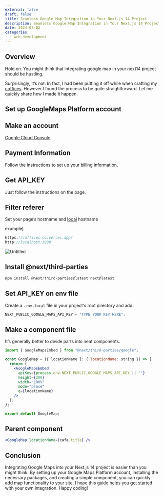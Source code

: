 ```yaml
---
external: false
draft: false
title: Seamless Google Map Integration in Your Next.js 14 Project
description: Seamless Google Map Integration in Your Next.js 14 Project
date: 2024-08-02
categories:
  - web-development
---
```


## Overview

Hold on. You might think that integrating google map in your next14 project should be hustling.

Surprisingly, it’s not. In fact, I had been putting it off while when crafting my [coffices](https://coffices-co.vercel.app/). However I found the process to be quite straightforward. Let me quickly share how I made it happen.

## Set up GoogleMaps Platform account

## Make an account

[Google Cloud Console](https://console.cloud.google.com/welcome?hl=ja&project=coffices-431303)

## Payment Information

Follow the instructions to set up your billing information.

## Get API_KEY

Just follow the instructions on the page.

## Filter referer

Set your page’s hostname and [local](http://localhost/) hostname

example)

```jsx
https://coffices-co.vercel.app/
http://localhost:3000
```

![Untitled](https://prod-files-secure.s3.us-west-2.amazonaws.com/2a9ce751-46b4-4775-a513-a54e2509fe33/287f3b6c-f59a-4ccc-985b-295251a45089/Untitled.png)

## Install @next/third-parties

```jsx
npm install @next/third-parties@latest next@latest
```

## Set API_KEY on env file

Create a `.env.local` file in your project's root directory and add:

```jsx
NEXT_PUBLIC_GOOGLE_MAPS_API_KEY = "TYPE YOUR KEY HERE";
```

## Make a component file

It’s generally better to divide parts into neat components.

```jsx
import { GoogleMapsEmbed } from "@next/third-parties/google";

const GoogleMap = ({ locationName }: { locationName: string }) => {
  return (
    <GoogleMapsEmbed
      apiKey={process.env.NEXT_PUBLIC_GOOGLE_MAPS_API_KEY || ""}
      height={200}
      width="100%"
      mode="place"
      q={locationName}
    />
  );
};

export default GoogleMap;
```

## Parent component

```jsx
<GoogleMap locationName={cafe.title} />
```

## Conclusion

Integrating Google Maps into your Next.js 14 project is easier than you might think. By setting up your Google Maps Platform account, installing the necessary packages, and creating a simple component, you can quickly add map functionality to your site. I hope this guide helps you get started with your own integration. Happy coding!
